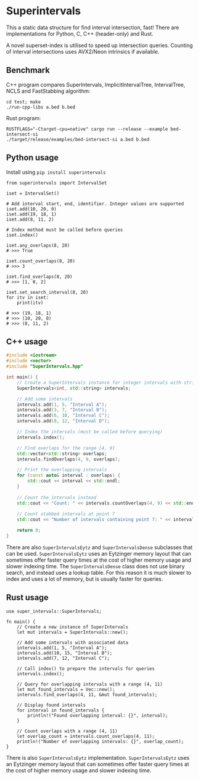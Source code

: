 Superintervals
==============

This a static data structure for find interval intersection, fast! 
There are implementations for Python, C, C++ (header-only) and Rust.

A novel superset-index is utilised to speed up intersection
queries. Counting of interval intersections uses AVX2/Neon 
intrinsics if available.

Benchmark
---------

C++ program compares SuperIntervals, ImplicitIntervalTree, IntervalTree, NCLS and FastStabbing algorithm:
```
cd test; make
./run-cpp-libs a.bed b.bed
```

Rust program:
```
RUSTFLAGS="-Ctarget-cpu=native" cargo run --release --example bed-intersect-si
./target/release/examples/bed-intersect-si a.bed b.bed
```

Python usage
------------
Install using `pip install superintervals`

```
from superintervals import IntervalSet

iset = IntervalSet()

# Add interval start, end, identifier. Integer values are supported
iset.add(10, 20, 0)
iset.add(19, 18, 1)
iset.add(8, 11, 2)

# Index method must be called before queries
iset.index()

iset.any_overlaps(8, 20)
# >>> True

iset.count_overlaps(8, 20)
# >>> 3

iset.find_overlaps(8, 20)
# >>> [1, 0, 2]

iset.set_search_interval(8, 20)
for itv in iset:
    print(itv)

# >>> (19, 18, 1) 
# >>> (10, 20, 0) 
# >>> (8, 11, 2)

```

C++ usage
---------
```cpp
#include <iostream>
#include <vector>
#include "SuperIntervals.hpp"

int main() {
    // Create a SuperIntervals instance for integer intervals with string data
    SuperIntervals<int, std::string> intervals;

    // Add some intervals
    intervals.add(1, 5, "Interval A");
    intervals.add(3, 7, "Interval B");
    intervals.add(6, 10, "Interval C");
    intervals.add(8, 12, "Interval D");

    // Index the intervals (must be called before querying)
    intervals.index();

    // Find overlaps for the range [4, 9]
    std::vector<std::string> overlaps;
    intervals.findOverlaps(4, 9, overlaps);

    // Print the overlapping intervals
    for (const auto& interval : overlaps) {
        std::cout << interval << std::endl;
    }
    
    // Count the intervals instead
    std::cout << "Count: " << intervals.countOverlaps(4, 9) << std::endl;
    
    // Count stabbed intervals at point 7
    std::cout << "Number of intervals containing point 7: " << intervals.countStabbed(7) << std::endl;

    return 0;
}
```
There are also `SuperIntervalsEytz` and `SuperIntervalsDense` subclasses that can be used. `SuperIntervalsEytz` 
uses an Eytzinger memory layout that can sometimes offer faster query times at the cost of higher memory
usage and slower indexing time. The `SuperIntervalsDense` class does not use binary search, and instead uses a lookup
table. For this reason it is much slower to index and uses a lot of memory, but is usually faster for queries.

Rust usage
----------

```
use super_intervals::SuperIntervals;

fn main() {
    // Create a new instance of SuperIntervals
    let mut intervals = SuperIntervals::new();

    // Add some intervals with associated data
    intervals.add(1, 5, "Interval A");
    intervals.add(10, 15, "Interval B");
    intervals.add(7, 12, "Interval C");

    // Call index() to prepare the intervals for queries
    intervals.index();

    // Query for overlapping intervals with a range (4, 11)
    let mut found_intervals = Vec::new();
    intervals.find_overlaps(4, 11, &mut found_intervals);
    
    // Display found intervals
    for interval in found_intervals {
        println!("Found overlapping interval: {}", interval);
    }

    // Count overlaps with a range (4, 11)
    let overlap_count = intervals.count_overlaps(4, 11);
    println!("Number of overlapping intervals: {}", overlap_count);
}
```
There is also `SuperIntervalsEytz` implementation. `SuperIntervalsEytz` 
uses an Eytzinger memory layout that can sometimes offer faster query times at the cost of higher memory
usage and slower indexing time.